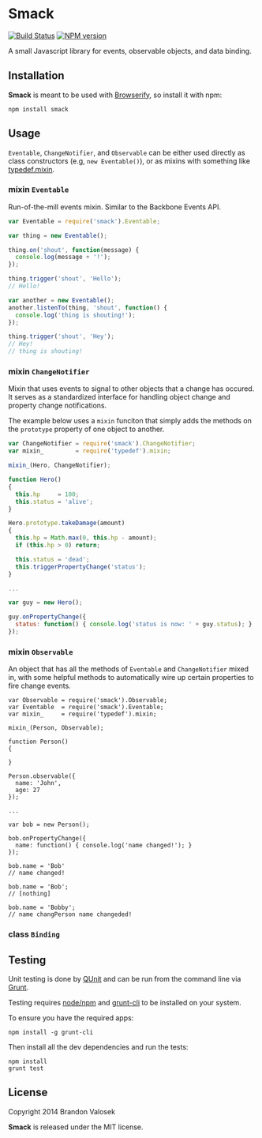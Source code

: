 # Smack

[![Build Status](https://travis-ci.org/bvalosek/smack.png?branch=master)](https://travis-ci.org/bvalosek/smack)
[![NPM version](https://badge.fury.io/js/smack.png)](http://badge.fury.io/js/smack)

A small Javascript library for events, observable objects, and data binding.

## Installation

**Smack** is meant to be used with [Browserify](http://browserify.org/), so
install it with npm:

```
npm install smack
```

## Usage

`Eventable`, `ChangeNotifier`, and `Observable` can be either used directly as
class constructors (e.g, `new Eventable()`), or as mixins with something like
[typedef.mixin](https://github.com/bvalosek/typedef).

### mixin `Eventable`

Run-of-the-mill events mixin. Similar to the Backbone Events API.

```javascript
var Eventable = require('smack').Eventable;

var thing = new Eventable();

thing.on('shout', function(message) {
  console.log(message + '!');
});

thing.trigger('shout', 'Hello');
// Hello!

var another = new Eventable();
another.listenTo(thing, 'shout', function() {
  console.log('thing is shouting!');
});

thing.trigger('shout', 'Hey');
// Hey!
// thing is shouting!
```

### mixin `ChangeNotifier`

Mixin that uses events to signal to other objects that a change has occured.
It serves as a standardized interface for handling object change and property
change notifications.

The example below uses a `mixin` funciton that simply adds the methods on the
`prototype` property of one object to another.

```javascript
var ChangeNotifier = require('smack').ChangeNotifier;
var mixin_         = require('typedef').mixin;

mixin_(Hero, ChangeNotifier);

function Hero()
{
  this.hp     = 100;
  this.status = 'alive';
}

Hero.prototype.takeDamage(amount)
{
  this.hp = Math.max(0, this.hp - amount);
  if (this.hp > 0) return;

  this.status = 'dead';
  this.triggerPropertyChange('status');
}

...

var guy = new Hero();

guy.onPropertyChange({
  status: function() { console.log('status is now: ' + guy.status); }
});

```

### mixin `Observable`

An object that has all the methods of `Eventable` and `ChangeNotifier` mixed
in, with some helpful methods to automatically wire up certain properties to
fire change events.

```
var Observable = require('smack').Observable;
var Eventable  = require('smack').Eventable;
var mixin_     = require('typedef').mixin;

mixin_(Person, Observable);

function Person()
{

}

Person.observable({
  name: 'John',
  age: 27
});

...

var bob = new Person();

bob.onPropertyChange({
  name: function() { console.log('name changed!'); }
});

bob.name = 'Bob'
// name changed!

bob.name = 'Bob';
// [nothing]

bob.name = 'Bobby';
// name changPerson name changeded!
```

### class `Binding`

## Testing

Unit testing is done by [QUnit](http://qunitjs.com/) and can be run from the
command line via [Grunt](http://gruntjs.com/).

Testing requires [node/npm](http://nodejs.org) and
[grunt-cli](https://github.com/gruntjs/grunt-cli) to be installed on your
system.

To ensure you have the required apps:

```
npm install -g grunt-cli
```

Then install all the dev dependencies and run the tests:

```
npm install
grunt test
```

## License
Copyright 2014 Brandon Valosek

**Smack** is released under the MIT license.

